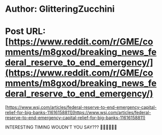 # Author: GlitteringZucchini
# Post URL: [https://www.reddit.com/r/GME/comments/m8gxod/breaking_news_federal_reserve_to_end_emergency/](https://www.reddit.com/r/GME/comments/m8gxod/breaking_news_federal_reserve_to_end_emergency/)


[https://www.wsj.com/articles/federal-reserve-to-end-emergency-capital-relief-for-big-banks-11616158811](https://www.wsj.com/articles/federal-reserve-to-end-emergency-capital-relief-for-big-banks-11616158811)

INTERESTING TIMING WOUDN'T YOU SAY??? 🚀🚀🚀🚀🚀🚀